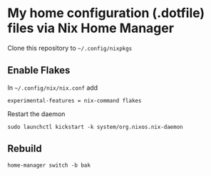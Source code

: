 # My home configuration (.dotfile) files via Nix Home Manager

Clone this repository to `~/.config/nixpkgs`

## Enable Flakes

In `~/.config/nix/nix.conf` add

```
experimental-features = nix-command flakes
```

Restart the daemon

```
sudo launchctl kickstart -k system/org.nixos.nix-daemon
```

## Rebuild

```
home-manager switch -b bak
```
